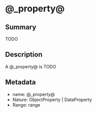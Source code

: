 # @_property@

## Summary

TODO

## Description

A @_property@ is TODO

## Metadata

- name: @_property@
- Nature: ObjectProperty | DataProperty
- Range: range


